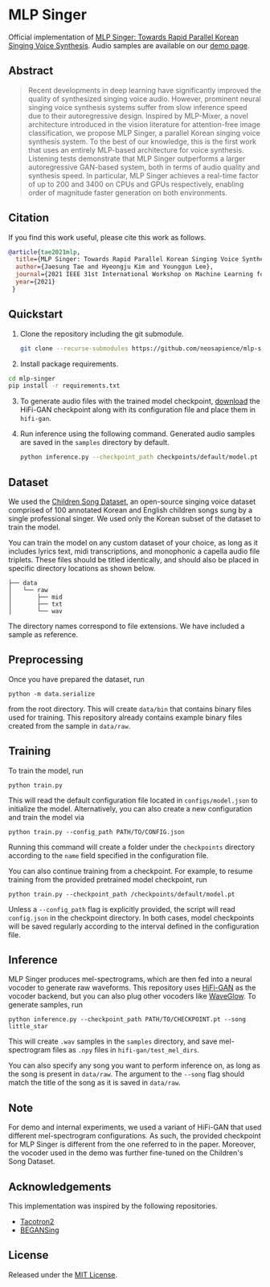 # MLP Singer

Official implementation of [MLP Singer: Towards Rapid Parallel Korean Singing Voice Synthesis](https://arxiv.org/abs/2106.07886). Audio samples are available on our [demo page](https://mlpsinger.github.io).

## Abstract

> Recent developments in deep learning have significantly improved the quality of synthesized singing voice audio. However, prominent neural singing voice synthesis systems suffer from slow inference speed due to their autoregressive design. Inspired by MLP-Mixer, a novel architecture introduced in the vision literature for attention-free image classification, we propose MLP Singer, a parallel Korean singing voice synthesis system. To the best of our knowledge, this is the first work that uses an entirely MLP-based architecture for voice synthesis. Listening tests demonstrate that MLP Singer outperforms a larger autoregressive GAN-based system, both in terms of audio quality and synthesis speed. In particular, MLP Singer achieves a real-time factor of up to 200 and 3400 on CPUs and GPUs respectively, enabling order of magnitude faster generation on both environments.

## Citation

If you find this work useful, please cite this work as follows.

```bibtex
@article{tae2021mlp,
  title={MLP Singer: Towards Rapid Parallel Korean Singing Voice Synthesis},
  author={Jaesung Tae and Hyeongju Kim and Younggun Lee},
  journal={2021 IEEE 31st International Workshop on Machine Learning for Signal Processing (MLSP)},
  year={2021}
 }
```

## Quickstart

1. Clone the repository including the git submodule.

   ```bash
   git clone --recurse-submodules https://github.com/neosapience/mlp-singer.git
   ```

2.  Install package requirements.

   ```bash
   cd mlp-singer
   pip install -r requirements.txt
   ```

3. To generate audio files with the trained model checkpoint, [download](https://drive.google.com/drive/folders/1YuOoV3lO2-Hhn1F2HJ2aQ4S0LC1JdKLd) the HiFi-GAN checkpoint along with its configuration file and place them in `hifi-gan`.

4. Run inference using the following command. Generated audio samples are saved in the `samples` directory by default.

   ```bash
   python inference.py --checkpoint_path checkpoints/default/model.pt
   ```

## Dataset

We used the [Children Song Dataset](https://github.com/emotiontts/emotiontts_open_db/tree/master/Dataset/CSD), an open-source singing voice dataset comprised of 100 annotated Korean and English children songs sung by a single professional singer. We used only the Korean subset of the dataset to train the model.

You can train the model on any custom dataset of your choice, as long as it includes lyrics text, midi transcriptions, and monophonic a capella audio file triplets. These files should be titled identically, and should also be placed in specific directory locations as shown below.

```
├── data
│   └── raw
│       ├── mid
│       ├── txt
│       └── wav
```

The directory names correspond to file extensions. We have included a sample as reference.

## Preprocessing

Once you have prepared the dataset, run

```
python -m data.serialize
```

from the root directory. This will create `data/bin` that contains binary files used for training. This repository already contains example binary files created from the sample in `data/raw`.

## Training

To train the model, run

```
python train.py
```

This will read the default configuration file located in `configs/model.json` to initialize the model. Alternatively, you can also create a new configuration and train the model via

```
python train.py --config_path PATH/TO/CONFIG.json
```

Running this command will create a folder under the `checkpoints` directory according to the `name` field specified in the configuration file.

You can also continue training from a checkpoint. For example, to resume training from the provided pretrained model checkpoint, run

```
python train.py --checkpoint_path /checkpoints/default/model.pt
```

Unless a `--config_path` flag is explicitly provided, the script will read `config.json` in the checkpoint directory. In both cases, model checkpoints will be saved regularly according to the interval defined in the configuration file.

## Inference

MLP Singer produces mel-spectrograms, which are then fed into a neural vocoder to generate raw waveforms. This repository uses [HiFi-GAN](https://github.com/jik876/hifi-gan) as the vocoder backend, but you can also plug other vocoders like [WaveGlow](https://github.com/NVIDIA/waveglow). To generate samples, run

```
python inference.py --checkpoint_path PATH/TO/CHECKPOINT.pt --song little_star
```

This will create `.wav` samples in the `samples` directory, and save mel-spectrogram files as `.npy` files in `hifi-gan/test_mel_dirs`.

You can also specify any song you want to perform inference on, as long as the song is present in `data/raw`. The argument to the `--song` flag should match the title of the song as it is saved in `data/raw`.

## Note

For demo and internal experiments, we used a variant of HiFi-GAN that used different mel-spectrogram configurations. As such, the provided checkpoint for MLP Singer is different from the one referred to in the paper. Moreover, the vocoder used in the demo was further fine-tuned on the Children's Song Dataset.

## Acknowledgements

This implementation was inspired by the following repositories.

* [Tacotron2](https://github.com/NVIDIA/tacotron2)
* [BEGANSing](https://github.com/SoonbeomChoi/BEGANSing)

## License

Released under the [MIT License](./LICENSE).
